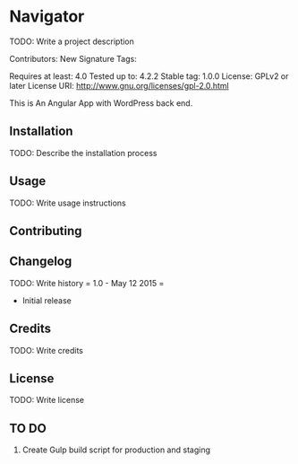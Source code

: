 # Navigator
TODO: Write a project description

Contributors: New Signature
Tags:

Requires at least: 4.0
Tested up to: 4.2.2
Stable tag: 1.0.0
License: GPLv2 or later
License URI: http://www.gnu.org/licenses/gpl-2.0.html

This is An Angular App with WordPress back end.

## Installation
TODO: Describe the installation process

## Usage
TODO: Write usage instructions
## Contributing

## Changelog
TODO: Write history
= 1.0 - May 12 2015 =
* Initial release

## Credits
TODO: Write credits

## License
TODO: Write license

## TO DO
1. Create Gulp build script for production and staging
